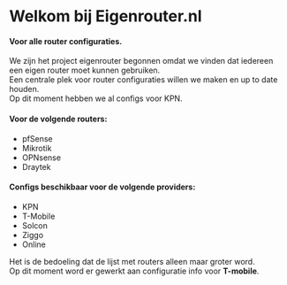 # Welkom bij Eigenrouter.nl

#### Voor alle router configuraties.  

We zijn het project eigenrouter begonnen omdat we vinden dat iedereen een eigen router moet kunnen gebruiken.  
Een centrale plek voor router configuraties willen we maken en up to date houden.  
Op dit moment hebben we al configs voor KPN.  
#### Voor de volgende routers:  
- pfSense  
- Mikrotik
- OPNsense
- Draytek

#### Configs beschikbaar voor de volgende providers:

- KPN
- T-Mobile
- Solcon
- Ziggo
- Online  

Het is de bedoeling dat de lijst met routers alleen maar groter word.  
Op dit moment word er gewerkt aan configuratie info voor **T-mobile**.  
